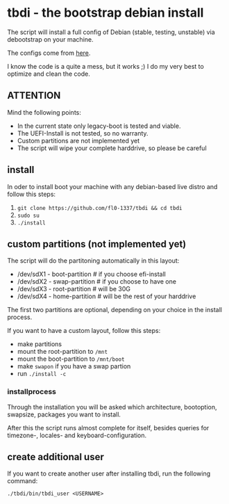 # tbdi - the bootstrap debian install

The script will install a full config of Debian (stable, testing, unstable) via debootstrap on your machine.

The configs come from [here](https://github.com/rassil0n/dots).

I know the code is a quite a mess, but it works ;) I do my very best to optimize and clean the code.

## ATTENTION

Mind the following points:

- In the current state only legacy-boot is tested and viable.
- The UEFI-Install is not tested, so no warranty.
- Custom partitions are not implemented yet
- The script will wipe your complete harddrive, so please be careful

## install

In oder to install boot your machine with any debian-based live distro and follow this steps:

1. `git clone https://github.com/fl0-1337/tbdi && cd tbdi`
2. `sudo su`
3. `./install`

## custom partitions (not implemented yet)

The script will do the partitoning automatically in this layout:

- /dev/sdX1 - boot-partition # if you choose efi-install
- /dev/sdX2 - swap-partition # if you choose to have one
- /dev/sdX3 - root-partition # will be 30G
- /dev/sdX4 - home-partition # will be the rest of your harddrive

The first two partitions are optional, depending on your choice in the install process.

If you want to have a custom layout, follow this steps:

- make partitions
- mount the root-partition to `/mnt`
- mount the boot-partition to `/mnt/boot`
- make `swapon` if you have a swap partion
- run `./install -c`

### installprocess

Through the installation you will be asked which architecture, bootoption, swapsize, packages you want to install.

After this the script runs almost complete for itself, besides queries for timezone-, locales- and keyboard-configuration.

## create additional user

If you want to create another user after installing tbdi, run the following command:

`./tbdi/bin/tbdi_user <USERNAME>`

